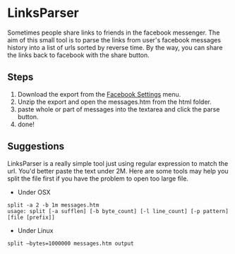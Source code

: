 # LinksParser

Sometimes people share links to friends in the facebook messenger. The aim of this small tool is to parse the links from user's facebook messages history into a list of urls sorted by reverse time. By the way, you can share the links back to facebook with the share button. 

Steps
---
1. Download the export from the [Facebook Settings](https://www.facebook.com/settings) menu.
2. Unzip the export and open the messages.htm from the html folder.
3. paste whole or part of messages into the textarea and click the parse button.
4. done! 

Suggestions
---
LinksParser is a really simple tool just using regular expression to match the url. You'd better paste the text under 2M.
Here are some tools may help you split the file first if you have the problem to open too large file.

* Under OSX

```
split -a 2 -b 1m messages.htm 
usage: split [-a sufflen] [-b byte_count] [-l line_count] [-p pattern] [file [prefix]]
```

* Under Linux 

``` 
split –bytes=1000000 messages.htm output 
```

